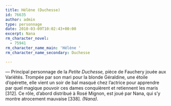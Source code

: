 ```yaml
---
title: Hélène (Duchesse)
id: 76635
author: admin
type: personnage
date: 2010-03-09T10:02:43+00:00
excerpt: Nana
rm_character_novel:
  - 75941
rm_character_name_main: 'Hélène '
rm_character_name_secondary: Duchesse

---
```

— Principal personnage de la _Petite Duchesse,_ pièce de Fauchery jouée aux Variétés. Trompée par son mari pour la blonde Géraldine, une étoile d&rsquo;opérette, elle vient un soir de bal masqué chez l&rsquo;actrice pour apprendre par quel magique pouvoir ces dames conquièrent et retiennent les maris [312]. Ce rôle, d&rsquo;abord distribué à Rosé Mignon, est joué par Nana, qui s&rsquo;y montre atrocement mauvaise [338]. _(Nana)._